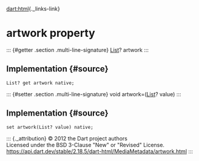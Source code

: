 [dart:html](../../dart-html/dart-html-library){._links-link}

artwork property
================

::: {#getter .section .multi-line-signature}
[List](../../dart-core/list-class)? artwork
:::

Implementation {#source}
--------------

``` {.language-dart data-language="dart"}
List? get artwork native;
```

::: {#setter .section .multi-line-signature}
void artwork=([List](../../dart-core/list-class)? value)
:::

Implementation {#source}
--------------

``` {.language-dart data-language="dart"}
set artwork(List? value) native;
```

::: {._attribution}
© 2012 the Dart project authors\
Licensed under the BSD 3-Clause \"New\" or \"Revised\" License.\
<https://api.dart.dev/stable/2.18.5/dart-html/MediaMetadata/artwork.html>
:::
